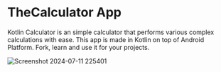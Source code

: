 # TheCalculator App
Kotlin Calculator is an simple calculator that performs various complex calculations with ease. This app is made in Kotlin on top of Android Platform. Fork, learn and use it for your projects.



![Screenshot 2024-07-11 225401](https://github.com/user-attachments/assets/cc593be4-75bf-48cc-93b0-426dc9f7c86c)
